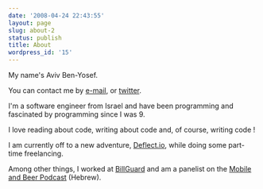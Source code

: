 ```yaml
---
date: '2008-04-24 22:43:55'
layout: page
slug: about-2
status: publish
title: About
wordpress_id: '15'
---
```


My name's Aviv Ben-Yosef.

You can contact me by [e-mail](mailto:aviv.by+blog@gmail.com), or [twitter](http://www.twitter.com/avivby).

I'm a software engineer from Israel and have been programming and fascinated by programming since I was 9.

I love reading about code, writing about code and, of course, writing code !

I am currently off to a new adventure, [Deflect.io](http://www.deflect.io), while doing some part-time freelancing.

Among other things, I worked at [BillGuard](http://www.billguard.com) and am a panelist on the [Mobile and Beer Podcast](http://www.mobileandbeer.com) (Hebrew).
